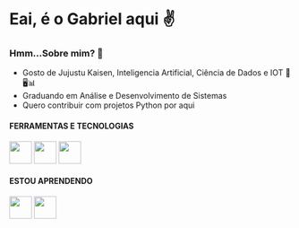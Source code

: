 # Eai, é o Gabriel aqui ✌️

### Hmm...Sobre mim? 🤔

* Gosto de Jujustu Kaisen, Inteligencia Artificial, Ciência de Dados e IOT 🤞🖥️📊
* Graduando em Análise e Desenvolvimento de Sistemas
* Quero contribuir com projetos Python por aqui

#### FERRAMENTAS E TECNOLOGIAS
<img loading="lazy" img src="https://cdn.jsdelivr.net/gh/devicons/devicon/icons/vscode/vscode-original.svg" width="40" height="40"/> <img loading="lazy" img src="https://cdn.jsdelivr.net/gh/devicons/devicon/icons/github/github-original.svg" width="40" height="40"/> 
            <img loading="lazy" img src="https://cdn.jsdelivr.net/gh/devicons/devicon/icons/git/git-original.svg" width="40" height="40"/>

#### ESTOU APRENDENDO
<img loading="lazy" img src="https://cdn.jsdelivr.net/gh/devicons/devicon/icons/python/python-original.svg" width="40" height="40"/> <img loading="lazy" img src="https://cdn.jsdelivr.net/gh/devicons/devicon/icons/pandas/pandas-original.svg" width="40" height="40"/>
